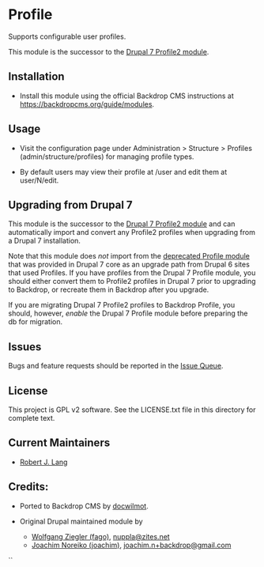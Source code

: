 Profile
========

Supports configurable user profiles.

This module is the successor to the [Drupal 7 Profile2 module](https://drupal.org/project/profile2).

Installation
-------------

* Install this module using the official Backdrop CMS instructions at
  https://backdropcms.org/guide/modules.

Usage
-----

* Visit the configuration page under Administration > Structure >
  Profiles (admin/structure/profiles) for managing profile types.

* By default users may view their profile at /user and edit them at
   user/N/edit.

Upgrading from Drupal 7
-----------------------

This module is the successor to the [Drupal 7 Profile2
module](https://drupal.org/project/profile2) and can automatically import and
convert any Profile2 profiles when upgrading from a Drupal 7 installation.

Note that this module does _not_ import from the [deprecated Profile
module](https://www.drupal.org/node/874026) that was provided in Drupal 7 core
as an upgrade path from Drupal 6 sites that used Profiles. If you have profiles
from the Drupal 7 Profile module, you should either convert them to Profile2
profiles in Drupal 7 prior to upgrading to Backdrop, or recreate them in
Backdrop after you upgrade.

If you are migrating Drupal 7 Profile2 profiles to Backdrop Profile, you should,
however, _enable_ the Drupal 7 Profile module before preparing the db for
migration.

Issues
------

Bugs and feature requests should be reported in the [Issue Queue](https://github.com/backdrop-contrib/profile/issues).

License
---------------

This project is GPL v2 software. See the LICENSE.txt file in this directory
for complete text.


Current Maintainers
-------------------

* [Robert J. Lang](https://github.com/bugfolder)

Credits:
----------

* Ported to Backdrop CMS by [docwilmot](https://github.com/docwilmot).

* Original Drupal maintained module by
    * [Wolfgang Ziegler (fago)](https://www.drupal.org/u/fago), nuppla@zites.net
    * [Joachim Noreiko (joachim)](https://www.drupal.org/u/joachim), joachim.n+backdrop@gmail.com

``
